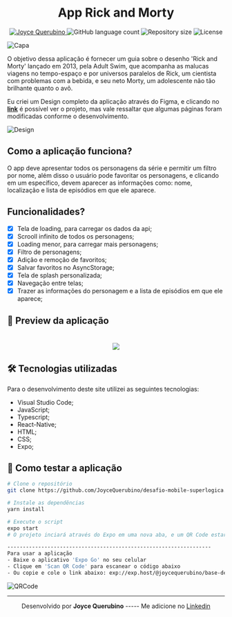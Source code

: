 <h1 align="center">App Rick and Morty</h1>
<!-- Badges -->
<p align="center">
   <a href="https://www.linkedin.com/in/joyce-querubino/">
      <img alt="Joyce Querubino" src="https://img.shields.io/badge/-Joyce Querubino-63D477?style=flat&logo=Linkedin&logoColor=white" />
   </a>
   
   <img alt="GitHub language count" src="https://img.shields.io/github/languages/count/JoyceQuerubino/desafio-mobile-superlogica?color=63D477">

  <img alt="Repository size" src="https://img.shields.io/github/repo-size/JoyceQuerubino/desafio-mobile-superlogica?color=63D477">
  
  <img alt="License" src="https://img.shields.io/badge/license-MIT-63D477">
</p>

![Capa](https://user-images.githubusercontent.com/66806696/134559799-5c8ce36b-031d-48a1-bfb8-9616dfe9e317.png)

O objetivo dessa aplicação é fornecer um guia sobre o desenho 'Rick and Morty' lançado em 2013, pela Adult Swim, que acompanha as malucas viagens no tempo-espaço e por universos paralelos de Rick, um cientista com problemas com a bebida, e seu neto Morty, um adolescente não tão brilhante quanto o avô.

Eu criei um Design completo da aplicação através do Figma, e clicando no **[link](https://www.figma.com/file/faLAafFFNoi1vx8JbcgD7F/App-Rick-and-Morty?node-id=0%3A1)** é possível ver o projeto, mas vale ressaltar que algumas páginas foram modificadas conforme o desenvolvimento.

![Design](https://user-images.githubusercontent.com/66806696/134522584-ffe942df-c242-4282-ac66-fdc656ae3a9e.png)

## Como a aplicação funciona?

O app deve apresentar todos os personagens da série e permitir um filtro por nome, além disso o usuário pode favoritar os personagens, e clicando em um específico, devem aparecer as informações como: nome, localização e lista de episódios em que ele aparece.

## Funcionalidades?

- [x] Tela de loading, para carregar os dados da api;
- [x] Scrooll infinito de todos os personagens;
- [x] Loading menor, para carregar mais personagens;
- [x] Filtro de personagens;
- [x] Adição e remoção de favoritos;
- [x] Salvar favoritos no AsyncStorage;
- [x] Tela de splash personalizada;
- [x] Navegação entre telas;
- [x] Trazer as informações do personagem e a lista de episódios em que ele aparece;

## 📱 Preview da aplicação

<h1 align="center">
  <img src ="https://ik.imagekit.io/joyceQuerubino/preview_qVPpPI2og5J.gif?updatedAt=1632429051112">
</h1>

## 🛠 Tecnologias utilizadas

Para o desenvolvimento deste site utilizei as seguintes tecnologias:

- Visual Studio Code;
- JavaScript;
- Typescript;
- React-Native;
- HTML;
- CSS;
- Expo;

## 🚀 Como testar a aplicação

```bash
# Clone o repositório
git clone https://github.com/JoyceQuerubino/desafio-mobile-superlogica.git

# Instale as dependências
yarn install

# Execute o script
expo start
# O projeto inciará através do Expo em uma nova aba, e um QR Code estará disponível.

------------------------------------------------------------------
Para usar a aplicação
- Baixe o aplicativo 'Expo Go' no seu celular
- Clique em 'Scan QR Code' para escanear o código abaixo
- Ou copie e cole o link abaixo: exp://exp.host/@joycequerubino/base-desafio-superlogica

```
![QRCode](https://user-images.githubusercontent.com/66806696/134577424-a911f907-6611-4092-8f21-e0286d11bc83.png)

---

<p align= center>
Desenvolvido por <strong>Joyce Querubino</strong>   -----   Me adicione no <a href="https://www.linkedin.com/in/joyce-querubino/"target="_blank">Linkedin</a>
</p>
